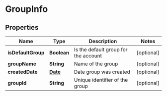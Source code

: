 
# GroupInfo

## Properties
Name | Type | Description | Notes
------------ | ------------- | ------------- | -------------
**isDefaultGroup** | **Boolean** | Is the default group for the account |  [optional]
**groupName** | **String** | Name of the group |  [optional]
**createdDate** | [**Date**](Date.md) | Date group was created |  [optional]
**groupId** | **String** | Unique identifier of the group |  [optional]



